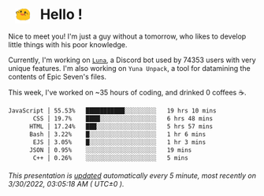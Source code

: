 <h1>   <img src="./spoink.gif" style="vertical-align:middle;" width="30px">   Hello ! </h1>

Nice to meet you! I'm just a guy without a tomorrow, who likes to develop little things with his poor knowledge.

Currently, I'm working on <a href='https://github.com/Asgarrrr/Luna'>`Luna`</a>, a Discord bot used by 74353 users with very unique features. I'm also working on `Yuna Unpack`, a tool for datamining the contents of Epic Seven's files.

This week, I've worked on ~35 hours of coding, and drinked 0 coffees ☕.

```
JavaScript │ 55.53%   ███████████░░░░░░░░░   19 hrs 10 mins
       CSS │ 19.7%    ████░░░░░░░░░░░░░░░░   6 hrs 48 mins
      HTML │ 17.24%   ███░░░░░░░░░░░░░░░░░   5 hrs 57 mins
      Bash │ 3.22%    █░░░░░░░░░░░░░░░░░░░   1 hr 6 mins
       EJS │ 3.05%    █░░░░░░░░░░░░░░░░░░░   1 hr 3 mins
      JSON │ 0.95%    ░░░░░░░░░░░░░░░░░░░░   19 mins
       C++ │ 0.26%    ░░░░░░░░░░░░░░░░░░░░   5 mins
```

###### This presentation is [updated](https://github.com/Asgarrrr) automatically every 5 minute, most recently on 3/30/2022, 03:05:18 AM ( UTC±0 ).